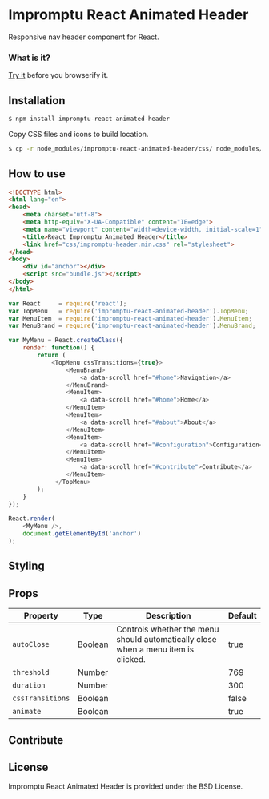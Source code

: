 # Impromptu React Animated Header

Responsive nav header component for React.

### What is it?

[Try it](http://johanneshilden.github.io/impromptu-react-animated-header/) before you browserify it.

## Installation

```bash
$ npm install impromptu-react-animated-header
```

Copy CSS files and icons to build location.

```bash
$ cp -r node_modules/impromptu-react-animated-header/css/ node_modules/impromptu-react-animated-header/icons/ .
```

## How to use

```html
<!DOCTYPE html>
<html lang="en">
<head>
    <meta charset="utf-8">
    <meta http-equiv="X-UA-Compatible" content="IE=edge">
    <meta name="viewport" content="width=device-width, initial-scale=1">
    <title>React Impromptu Animated Header</title>
    <link href="css/impromptu-header.min.css" rel="stylesheet">
</head>
<body>
    <div id="anchor"></div>
    <script src="bundle.js"></script>
</body>
</html>
```

```javascript
var React     = require('react');
var TopMenu   = require('impromptu-react-animated-header').TopMenu;
var MenuItem  = require('impromptu-react-animated-header').MenuItem;
var MenuBrand = require('impromptu-react-animated-header').MenuBrand;

var MyMenu = React.createClass({
    render: function() {
        return (
            <TopMenu cssTransitions={true}>
                <MenuBrand>
                    <a data-scroll href="#home">Navigation</a>
                </MenuBrand>
                <MenuItem>
                    <a data-scroll href="#home">Home</a>
                </MenuItem>
                <MenuItem>
                    <a data-scroll href="#about">About</a>
                </MenuItem>
                <MenuItem>
                    <a data-scroll href="#configuration">Configuration</a>
                </MenuItem>
                <MenuItem>
                    <a data-scroll href="#contribute">Contribute</a>
                </MenuItem>
             </TopMenu>
        );
    }
});

React.render(
    <MyMenu />,
    document.getElementById('anchor')
);
```

## Styling

## Props

| Property         | Type                     | Description   | Default      | 
| ---------------- | ------------------------ | ------------- | ------------ |
| `autoClose`      | Boolean                  | Controls whether the menu should automatically close when a menu item is clicked.      | true      |
| `threshold`      |  Number                  |          | 769    |
| `duration`       |  Number                  |          | 300    |
| `cssTransitions` |  Boolean                 |          | false  |
| `animate`        |  Boolean                 |          | true   |

## Contribute

## License

Impromptu React Animated Header is provided under the BSD License.
